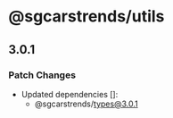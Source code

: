 # @sgcarstrends/utils

## 3.0.1

### Patch Changes

- Updated dependencies []:
  - @sgcarstrends/types@3.0.1
